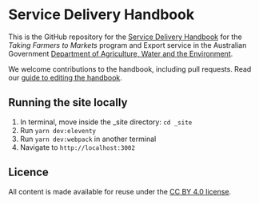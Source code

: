 # Service Delivery Handbook

This is the GitHub repository for the [Service Delivery Handbook][handbook-url] for the _Taking Farmers to Markets_ program and Export service in the Australian Government [Department of Agriculture, Water and the Environment][dawe-url].

We welcome contributions to the handbook, including pull requests. Read our [guide to editing the handbook][editing-url].

## Running the site locally
1. In terminal, move inside the _site directory: `cd _site`
2. Run `yarn dev:eleventy`
3. Run `yarn dev:webpack` in another terminal
4. Navigate to `http://localhost:3002`

## Licence

All content is made available for reuse under the [CC BY 4.0 license][licence-url].

[handbook-url]: https://handbook.agtrade.digital/
[dawe-url]: https://www.awe.gov.au/
[editing-url]: https://handbook.agtrade.digital/editing/
[licence-url]: https://creativecommons.org/licenses/by/4.0/
